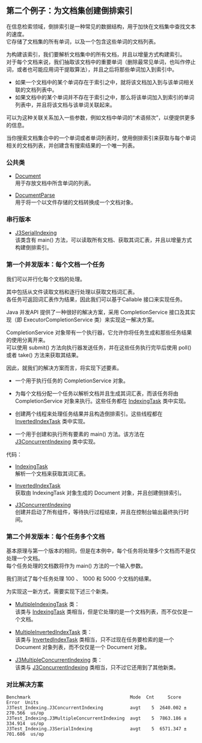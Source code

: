 ## 第二个例子：为文档集创建倒排索引
在信息检索领域，倒排索引是一种常见的数据结构，用于加快在文档集中查找文本的速度。  
它存储了文档集的所有单词，以及一个包含这些单词的文档列表。

为构建该索引，我们要解析文档集中的所有文档，并且以增量方式构建索引。  
对于每个文档来说，我们抽取该文档中的重要单词（删除最常见单词，也叫作停止词，或者也可能应用词干提取算法），并且之后将那些单词加入到索引中。  
-	如果一个文档中的某个单词存在于索引之中，就将该文档加入到与该单词相关联的文档列表中。  
-	如果文档中的某个单词并不存在于索引之中，那么将该单词加入到索引的单词列表中，并且将该文档与该单词关联起来。  

可以为这种关联关系加入一些参数，例如文档中单词的“术语频次”，以便提供更多的信息。  

当你搜索文档集合中的一个单词或者单词列表时，使用倒排索引来获取与每个单词相关的文档列表，并创建含有搜索结果的一个唯一列表。

### 公共类
-	[Document](common/Document.java)   
用于存放文档中所含单词的列表。

-	[DocumentParse](common/DocumentParse.java)   
用于将一个以文件存储的文档转换成一个文档对象。

### 串行版本
-	[J3SerialIndexing](J3SerialIndexing.java)   
该类含有 main() 方法，可以读取所有文档、获取其词汇表，并且以增量方式构建倒排索引。

### 第一个并发版本：每个文档一个任务
我们可以并行化每个文档的处理。  

其中包括从文件读取文档和逐行处理以获取文档词汇表。  
各任务可返回词汇表作为结果，因此我们可以基于Callable 接口来实现任务。  

Java 并发API 提供了一种很好的解决方案，采用 CompletionService 接口及其实现（即 ExecutorCompletionService 类）来实现这一解决方案。  

CompletionService 对象带有一个执行器，它允许你将任务生成和那些任务结果的使用分离开来。  
可以使用 submit() 方法向执行器发送任务，并在这些任务执行完毕后使用 poll() 或者 take() 方法来获取其结果。  

因此，就我们的解决方案而言，将实现下述要素。
-	一个用于执行任务的 CompletionService 对象。

-	为每个文档分配一个任务以解析文档并且生成其词汇表，而该任务将由 CompletionService 对象来执行。这些任务都在 [IndexingTask](IndexingTask.java) 类中实现。
-	创建两个线程来处理任务结果并且构造倒排索引。这些线程都在 [InvertedIndexTask](InvertedIndexTask.java) 类中实现。
-	一个用于创建和执行所有要素的 main() 方法。该方法在 [J3ConcurrentIndexing](J3ConcurrentIndexing.java) 类中实现。

代码：
-	[IndexingTask](IndexingTask.java)   
解析一个文档来获取其词汇表。

-	[InvertedIndexTask](InvertedIndexTask.java)   
获取由 IndexingTask 对象生成的 Document 对象，并且创建倒排索引。
-	[J3ConcurrentIndexing](J3ConcurrentIndexing.java)   
创建并启动了所有组件，等待执行过程结束，并且在控制台输出最终执行时间。

### 第二个并发版本：每个任务多个文档
基本原理与第一个版本的相同，但是在本例中，每个任务将处理多个文档而不是仅处理一个文档。  
每个任务处理的文档数将作为 main() 方法的一个输入参数。

我们测试了每个任务处理 100 、 1000 和 5000 个文档的结果。

为实现这一新方式，需要实现下述三个新类。
-	[MultipleIndexingTask](MultipleIndexingTask.java) 类：  
该类与 [IndexingTask](IndexingTask.java) 类相当，但是它处理的是一个文档列表，而不仅仅是一个文档。

-	[MultipleInvertedIndexTask](MultipleInvertedIndexTask.java) 类：  
该类与 [InvertedIndexTask](InvertedIndexTask.java) 类相当，只不过现在任务要检索的是一个 Document 对象列表，而不仅仅是一个 Document 对象。
-	[J3MultipleConcurrentIndexing](J3MultipleConcurrentIndexing.java) 类：  
该类与 [J3ConcurrentIndexing](J3ConcurrentIndexing.java) 类相当，只不过它还用到了其他新类。

### 对比解决方案
```
Benchmark                                     Mode  Cnt     Score     Error  Units
J3Test_Indexing.J3ConcurrentIndexing          avgt    5  2640.002 ± 270.566  us/op
J3Test_Indexing.J3MultipleConcurrentIndexing  avgt    5  7863.186 ± 334.914  us/op
J3Test_Indexing.J3SerialIndexing              avgt    5  6571.347 ± 701.686  us/op
```
